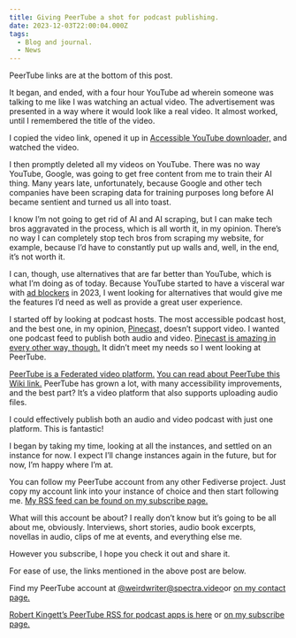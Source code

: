 ```yaml
---
title: Giving PeerTube a shot for podcast publishing.
date: 2023-12-03T22:00:04.000Z
tags:
  - Blog and journal.
  - News
---
```


PeerTube links are at the bottom of this post.

It began, and ended, with a four hour YouTube ad wherein someone was talking to me like I was watching an actual video. The advertisement was presented in a way where it would look like a real video. It almost worked, until I remembered the title of the video.

I copied the video link, opened it up in [Accessible YouTube downloader,](https://github.com/sulaiman-alqusaimi/accessible_youtube_downloader_pro/releases) and watched the video.

I then promptly deleted all my videos on YouTube. There was no way YouTube, Google, was going to get free content from me to train their AI thing. Many years late, unfortunately, because Google and other tech companies have been scraping data for training purposes long before AI became sentient and turned us all into toast.

I know I’m not going to get rid of AI and AI scraping, but I can make tech bros aggravated in the process, which is all worth it, in my opinion. There’s no way I can completely stop tech bros from scraping my website, for example, because I’d have to constantly put up walls and, well, in the end, it’s not worth it.

I can, though, use alternatives that are far better than YouTube, which is what I’m doing as of today. Because YouTube started to have a visceral war with [ad blockers](https://en.wikipedia.org/wiki/Ad_blocking) in 2023, I went looking for alternatives that would give me the features I’d need as well as provide a great user experience.

I started off by looking at podcast hosts. The most accessible podcast host, and the best one, in my opinion, [Pinecast,](https://pinecast.com/) doesn’t support video. I wanted one podcast feed to publish both audio and video. [Pinecast is amazing in every other way, though.](https://changelog.pinecast.com/) It didn’t meet my needs so I went looking at PeerTube.

[PeerTube is a Federated video platform.](https://joinpeertube.org/) [You can read about PeerTube this Wiki link.](https://en.wikipedia.org/wiki/PeerTube) PeerTube has grown a lot, with many accessibility improvements, and the best part? It’s a video platform that also supports uploading audio files.

I could effectively publish both an audio and video podcast with just one platform. This is fantastic!

I began by taking my time, looking at all the instances, and settled on an instance for now. I expect I’ll change instances again in the future, but for now, I’m happy where I’m at.

You can follow my PeerTube account from any other Fediverse project. Just copy my account link into your instance of choice and then start following me. [My RSS feed can be found on my subscribe page.](https://robertkingett.com/subscribe/)

What will this account be about? I really don’t know but it’s going to be all about me, obviously. Interviews, short stories, audio book excerpts, novellas in audio, clips of me at events, and everything else me.

However you subscribe, I hope you check it out and share it.

For ease of use, the links mentioned in the above post are below.

Find my PeerTube account at [@weirdwriter@spectra.video](https://spectra.video/a/weirdwriter)or [on my contact page.](https://robertkingett.com/contact/)

[Robert Kingett’s PeerTube RSS for podcast apps is here](https://spectra.video/feeds/videos.xml?videoChannelId=4444) or [on my subscribe page.](https://robertkingett.com/subscribe/)

